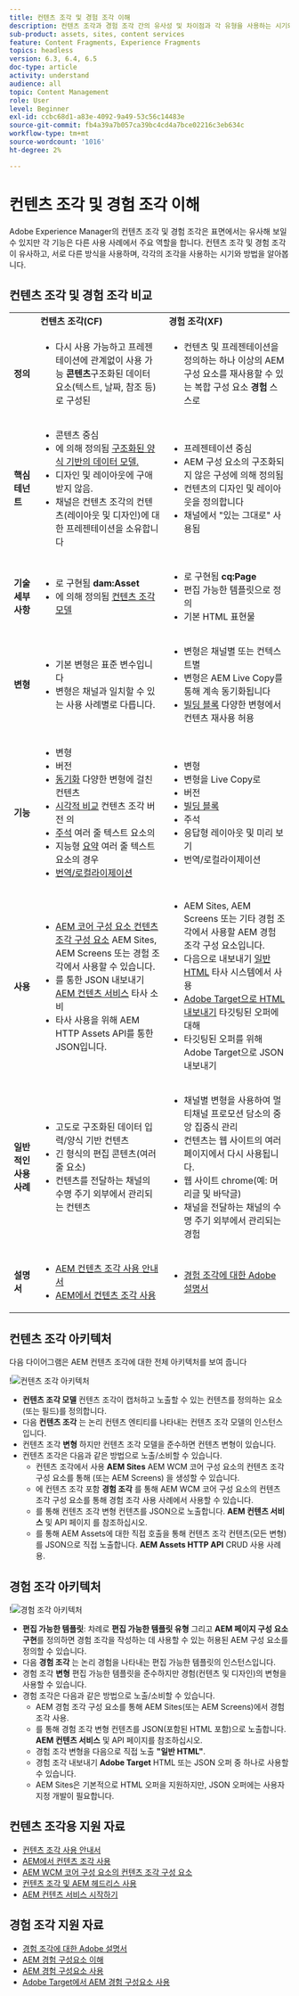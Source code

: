 ```yaml
---
title: 컨텐츠 조각 및 경험 조각 이해
description: 컨텐츠 조각과 경험 조각 간의 유사성 및 차이점과 각 유형을 사용하는 시기와 방법을 알아봅니다.
sub-product: assets, sites, content services
feature: Content Fragments, Experience Fragments
topics: headless
version: 6.3, 6.4, 6.5
doc-type: article
activity: understand
audience: all
topic: Content Management
role: User
level: Beginner
exl-id: ccbc68d1-a83e-4092-9a49-53c56c14483e
source-git-commit: fb4a39a7b057ca39bc4cd4a7bce02216c3eb634c
workflow-type: tm+mt
source-wordcount: '1016'
ht-degree: 2%

---
```


# 컨텐츠 조각 및 경험 조각 이해

Adobe Experience Manager의 컨텐츠 조각 및 경험 조각은 표면에서는 유사해 보일 수 있지만 각 기능은 다른 사용 사례에서 주요 역할을 합니다. 컨텐츠 조각 및 경험 조각이 유사하고, 서로 다른 방식을 사용하며, 각각의 조각을 사용하는 시기와 방법을 알아봅니다.

## 컨텐츠 조각 및 경험 조각 비교

<table>
<tbody><tr><td><strong> </strong></td>
<td><strong>컨텐츠 조각(CF)</strong></td>
<td><strong>경험 조각(XF)</strong></td>
</tr><tr><td><strong>정의</strong></td>
<td><ul>
<li>다시 사용 가능하고 프레젠테이션에 관계없이 사용 가능 <strong>콘텐츠</strong>구조화된 데이터 요소(텍스트, 날짜, 참조 등)로 구성된</li>
</ul>
</td>
<td><ul>
<li>컨텐츠 및 프레젠테이션을 정의하는 하나 이상의 AEM 구성 요소를 재사용할 수 있는 복합 구성 요소 <strong>경험</strong> 스스로</li>
</ul>
</td>
</tr><tr><td><strong>핵심 테넌트</strong></td>
<td><ul>
<li>콘텐츠 중심</li>
<li>에 의해 정의됨 <a href="https://experienceleague.adobe.com/docs/experience-manager-65/assets/fragments/content-fragments-models.html?lang=en" target="_blank">구조화된 양식 기반의 데이터 모델.</a></li>
<li>디자인 및 레이아웃에 구애받지 않음.</li>
<li>채널은 컨텐츠 조각의 컨텐츠(레이아웃 및 디자인)에 대한 프레젠테이션을 소유합니다</li>
</ul>
</td>
<td><ul>
<li>프레젠테이션 중심</li>
<li>AEM 구성 요소의 구조화되지 않은 구성에 의해 정의됨</li>
<li>컨텐츠의 디자인 및 레이아웃을 정의합니다</li>
<li>채널에서 "있는 그대로" 사용됨</li>
</ul>
</td>
</tr><tr><td><strong>기술 세부 사항</strong></td>
<td><ul>
<li>로 구현됨 <strong>dam:Asset</strong></li>
<li>에 의해 정의됨 <a href="https://experienceleague.adobe.com/docs/experience-manager-65/assets/fragments/content-fragments-models.html?lang=en" target="_blank">컨텐츠 조각 모델</a></li>
</ul>
</td>
<td><ul>
<li>로 구현됨 <strong>cq:Page</strong></li>
<li>편집 가능한 템플릿으로 정의</li>
<li>기본 HTML 표현물</li>
</ul>
</td>
</tr><tr><td><strong>변형</strong></td>
<td><ul>
<li>기본 변형은 표준 변수입니다</li>
<li>변형은 채널과 일치할 수 있는 사용 사례별로 다릅니다.</li>
</ul>
</td>
<td><ul>
<li>변형은 채널별 또는 컨텍스트별</li>
<li>변형은 AEM Live Copy를 통해 계속 동기화됩니다</li>
<li><a href="https://experienceleague.adobe.com/docs/experience-manager-65/authoring/authoring/experience-fragments.html" target="_blank">빌딩 블록</a> 다양한 변형에서 컨텐츠 재사용 허용</li>
</ul>
</td>
</tr><tr><td><strong>기능</strong></td>
<td><ul>
<li>변형</li>
<li>버전</li>
<li><a href="https://experienceleague.adobe.com/docs/experience-manager-65/assets/fragments/content-fragments-variations.html?lang=en#synchronizing-with-master" target="_blank">동기화</a> 다양한 변형에 걸친 컨텐츠</li>
<li><a href="https://experienceleague.adobe.com/docs/experience-manager-65/assets/fragments/content-fragments-managing.html?lang=en#comparing-fragment-versions" target="_blank">시각적 비교</a> 컨텐츠 조각 버전 의</li>
<li><a href="https://experienceleague.adobe.com/docs/experience-manager-65/assets/fragments/content-fragments-variations.html?lang=en#annotating-a-content-fragment" target="_blank">주석</a> 여러 줄 텍스트 요소의</li>
<li>지능형 <a href="https://experienceleague.adobe.com/docs/experience-manager-65/assets/fragments/content-fragments-variations.html?lang=en#summarizing-text" target="_blank">요약</a> 여러 줄 텍스트 요소의 경우</li>
<li><a href="https://experienceleague.adobe.com/docs/experience-manager-65/assets/fragments/creating-translation-projects-for-content-fragments.html?lang=en" target="_blank">번역/로컬라이제이션</a></li>
</ul>
</td>
<td><ul>
<li>변형</li>
<li>변형을 Live Copy로</li>
<li>버전</li>
<li><a href="https://experienceleague.adobe.com/docs/experience-manager-65/authoring/authoring/experience-fragments.html?lang=en#building-blocks" target="_blank">빌딩 블록</a></li>
<li>주석</li>
<li>응답형 레이아웃 및 미리 보기</li>
<li>번역/로컬라이제이션</li>
</ul>
</td>
</tr><tr><td><strong>사용</strong></td>
<td><ul>
<li><a href="https://experienceleague.adobe.com/docs/experience-manager-core-components/using/components/content-fragment-component.html" target="_blank">AEM 코어 구성 요소 컨텐츠 조각 구성 요소</a> AEM Sites, AEM Screens 또는 경험 조각에서 사용할 수 있습니다.</li>
<li>를 통한 JSON 내보내기 <a href="https://experienceleague.adobe.com/docs/experience-manager-learn/getting-started-with-aem-headless/content-services/overview.html?lang=en" target="_blank">AEM 컨텐츠 서비스</a> 타사 소비</li>
<li>타사 사용을 위해 AEM HTTP Assets API를 통한 JSON입니다.</li>
</ul>
</td>
<td><ul>
<li>AEM Sites, AEM Screens 또는 기타 경험 조각에서 사용할 AEM 경험 조각 구성 요소입니다.</li>
<li>다음으로 내보내기 <a href="https://experienceleague.adobe.com/docs/experience-manager-65/authoring/authoring/experience-fragments.html?lang=en" target="_blank">일반 HTML</a> 타사 시스템에서 사용</li>
<li><a href="https://experienceleague.adobe.com/docs/experience-manager-65/administering/integration/experience-fragments-target.html?lang=en" target="_blank">Adobe Target으로 HTML 내보내기</a> 타깃팅된 오퍼에 대해</li>
<li>타깃팅된 오퍼를 위해 Adobe Target으로 JSON 내보내기</li>
</ul>
</td>
</tr><tr><td><strong>일반적인 사용 사례</strong></td>
<td><ul>
<li>고도로 구조화된 데이터 입력/양식 기반 컨텐츠</li>
<li>긴 형식의 편집 콘텐츠(여러 줄 요소)</li>
<li>컨텐츠를 전달하는 채널의 수명 주기 외부에서 관리되는 컨텐츠</li>
</ul>
</td>
<td><ul>
<li>채널별 변형을 사용하여 멀티채널 프로모션 담소의 중앙 집중식 관리</li>
<li>컨텐츠는 웹 사이트의 여러 페이지에서 다시 사용됩니다.</li>
<li>웹 사이트 chrome(예: 머리글 및 바닥글)</li>
<li>채널을 전달하는 채널의 수명 주기 외부에서 관리되는 경험</li>
</ul>
</td>
</tr><tr><td><strong>설명서</strong></td>
<td><ul>
<li><a href="https://experienceleague.adobe.com/docs/experience-manager-65/assets/home.html?lang=en&amp;topic=/experience-manager/6-5/assets/morehelp/content-fragments.ug.js" target="_blank">AEM 컨텐츠 조각 사용 안내서</a></li>
<li><a href="https://experienceleague.adobe.com/docs/experience-manager-learn/sites/content-fragments/content-fragments-feature-video-use.html?lang=en" target="_blank">AEM에서 컨텐츠 조각 사용</a></li>
</ul>
</td>
<td><ul>
<li><a href="https://experienceleague.adobe.com/docs/experience-manager-65/authoring/authoring/experience-fragments.html?lang=en" target="_blank">경험 조각에 대한 Adobe 설명서</a></li>
</ul>
</td>
</tr></tbody></table>

## 컨텐츠 조각 아키텍처

다음 다이어그램은 AEM 컨텐츠 조각에 대한 전체 아키텍처를 보여 줍니다

!![컨텐츠 조각 아키텍처](./assets/content-fragments-architecture.png)

+ **컨텐츠 조각 모델** 컨텐츠 조각이 캡처하고 노출할 수 있는 컨텐츠를 정의하는 요소(또는 필드)를 정의합니다.
+ 다음 **컨텐츠 조각** 는 논리 컨텐츠 엔티티를 나타내는 컨텐츠 조각 모델의 인스턴스입니다.
+ 컨텐츠 조각 **변형** 하지만 컨텐츠 조각 모델을 준수하면 컨텐츠 변형이 있습니다.
+ 컨텐츠 조각은 다음과 같은 방법으로 노출/소비할 수 있습니다.
   + 컨텐츠 조각에서 사용 **AEM Sites** AEM WCM 코어 구성 요소의 컨텐츠 조각 구성 요소를 통해 (또는 AEM Screens) 을 생성할 수 있습니다.
   + 에 컨텐츠 조각 포함 **경험 조각** 를 통해 AEM WCM 코어 구성 요소의 컨텐츠 조각 구성 요소를 통해 경험 조각 사용 사례에서 사용할 수 있습니다.
   + 를 통해 컨텐츠 조각 변형 컨텐츠를 JSON으로 노출합니다. **AEM 컨텐츠 서비스** 및 API 페이지 를 참조하십시오.
   + 를 통해 AEM Assets에 대한 직접 호출을 통해 컨텐츠 조각 컨텐츠(모든 변형)를 JSON으로 직접 노출합니다. **AEM Assets HTTP API** CRUD 사용 사례용.

## 경험 조각 아키텍처

!![경험 조각 아키텍처](./assets/experience-fragments-architecture.png)

+ **편집 가능한 템플릿**: 차례로 **편집 가능한 템플릿 유형** 그리고 **AEM 페이지 구성 요소 구현**&#x200B;를 정의하면 경험 조각을 작성하는 데 사용할 수 있는 허용된 AEM 구성 요소를 정의할 수 있습니다.
+ 다음 **경험 조각** 는 논리 경험을 나타내는 편집 가능한 템플릿의 인스턴스입니다.
+ 경험 조각 **변형** 편집 가능한 템플릿을 준수하지만 경험(컨텐츠 및 디자인)의 변형을 사용할 수 있습니다.
+ 경험 조각은 다음과 같은 방법으로 노출/소비할 수 있습니다.
   + AEM 경험 조각 구성 요소를 통해 AEM Sites(또는 AEM Screens)에서 경험 조각 사용.
   + 를 통해 경험 조각 변형 컨텐츠를 JSON(포함된 HTML 포함)으로 노출합니다. **AEM 컨텐츠 서비스** 및 API 페이지를 참조하십시오.
   + 경험 조각 변형을 다음으로 직접 노출 **&quot;일반 HTML&quot;**.
   + 경험 조각 내보내기 **Adobe Target** HTML 또는 JSON 오퍼 중 하나로 사용할 수 있습니다.
   + AEM Sites은 기본적으로 HTML 오퍼을 지원하지만, JSON 오퍼에는 사용자 지정 개발이 필요합니다.

## 컨텐츠 조각용 지원 자료

+ [컨텐츠 조각 사용 안내서](https://experienceleague.adobe.com/docs/experience-manager-65/assets/home.html?lang=en&amp;topic=/experience-manager/6-5/assets/morehelp/content-fragments.ug.js)
+ [AEM에서 컨텐츠 조각 사용](https://experienceleague.adobe.com/docs/experience-manager-learn/sites/content-fragments/content-fragments-feature-video-use.html?lang=en)
+ [AEM WCM 코어 구성 요소의 컨텐츠 조각 구성 요소](https://experienceleague.adobe.com/docs/experience-manager-core-components/using/components/content-fragment-component.html)
+ [컨텐츠 조각 및 AEM 헤드리스 사용](https://experienceleague.adobe.com/docs/experience-manager-learn/getting-started-with-aem-headless/overview.html?lang=en)
+ [AEM 컨텐츠 서비스 시작하기](https://experienceleague.adobe.com/docs/experience-manager-learn/getting-started-with-aem-headless/content-services/overview.html?lang=en)

## 경험 조각 지원 자료

+ [경험 조각에 대한 Adobe 설명서](https://experienceleague.adobe.com/docs/experience-manager-65/authoring/authoring/experience-fragments.html?lang=en)
+ [AEM 경험 구성요소 이해](https://experienceleague.adobe.com/docs/experience-manager-learn/sites/experience-fragments/experience-fragments-feature-video-use.html?lang=en)
+ [AEM 경험 구성요소 사용](https://experienceleague.adobe.com/docs/experience-manager-learn/sites/experience-fragments/experience-fragments-feature-video-use.html?lang=en)
+ [Adobe Target에서 AEM 경험 구성요소 사용](https://medium.com/adobetech/experience-fragments-and-adobe-target-d8d74381b9b2)
